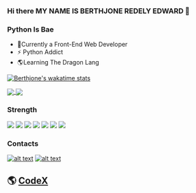 ### Hi there MY NAME IS BERTHJONE REDELY EDWARD 👋

### Python Is Bae

- 🌱Currently a Front-End Web Developer
-  ⚡ Python Addict
- 🌎Learning The Dragon Lang



[![Berthjone's wakatime stats](https://github-readme-stats.vercel.app/api/wakatime?username=Castercodex)](https://github.com/anuraghazra/github-readme-stats)

<a href="https://github.com/anuraghazra/github-readme-stats">
  <img align="center" src="[![Top Langs](https://github-readme-stats.vercel.app/api/top-langs/?username=Castercodex&langs_count=8&layout=compact&show_icons=true&theme=radical)](https://github.com/Castercodex/github-readme-stats)" />
</a>
<a href="https://github.com/anuraghazra/convoychat">
  <img align="center" src="https://github-readme-stats.vercel.app/api/pin/?username=anuraghazra&repo=convoychat" />
</a>

### Strength

<p>
 <img src="https://img.shields.io/badge/JavaScript-%E2%98%85%E2%98%85%E2%98%85-Important"/>
 <img src="https://img.shields.io/badge/ReactJs-%E2%98%85%E2%98%85%E2%98%85-Important"/>
 <img src="https://img.shields.io/badge/Python-%E2%98%85%E2%98%85%E2%98%85%E2%98%85-red" />
 <img src="https://img.shields.io/badge/HTML-%E2%98%85%E2%98%85%E2%98%85%E2%98%85%E2%98%85-yellowgreen"/>
 <img src="https://img.shields.io/badge/CSS3-%E2%98%85%E2%98%85%E2%98%85%E2%98%85-important" />
 <img src="https://img.shields.io/badge/SCSS-%E2%98%85%E2%98%85%E2%98%85%E2%98%85-yellow" />
 <img src="https://img.shields.io/badge/Django-%E2%98%85%E2%98%85%E2%98%85%E2%98%85-red" />
</p>



### Contacts
<!-- Please don't remove this: Grab your social icons from https://github.com/carlsednaoui/gitsocial -->

<!-- display the social media buttons in your README -->


[![alt text][2.1]][2]
[![alt text][6.1]][6]


<!-- links to social media icons -->
<!-- no need to change these -->

<!-- icons with padding -->
<h2>
	

[2.1]: http://i.imgur.com/P3YfQoD.png (facebook icon with padding)
[6.1]: http://i.imgur.com/0o48UoR.png (github icon with padding)

<!-- icons without padding -->


[2.2]: http://i.imgur.com/fep1WsG.png (facebook icon without padding)
[6.2]: http://i.imgur.com/9I6NRUm.png (github icon without padding)


<!-- links to your social media accounts -->
<!-- update these accordingly -->


[2]: https://facebook.com/berthjone.redely
[6]: http://www.github.com/Castercodex

<!-- Please don't remove this: Grab your social icons from https://github.com/carlsednaoui/gitsocial -->


🌎 [CodeX][CodeX]

[CodeX]:  https://codex-portfolio.netlify.app

</h2>
<!--
**Castercodex/Castercodex** is a ✨ _special_ ✨ repository because its `README.md` (this file) appears on your GitHub profile.

Here are some ideas to get you started:

- 🔭 I’m currently working on ...
- 🌱 I’m currently learning ...
- 👯 I’m looking to collaborate on ...
- 🤔 I’m looking for help with ...
- 💬 Ask me about ...
- 📫 How to reach me: ...
- 😄 Pronouns: ...
- ⚡ Fun fact: ...
-->
